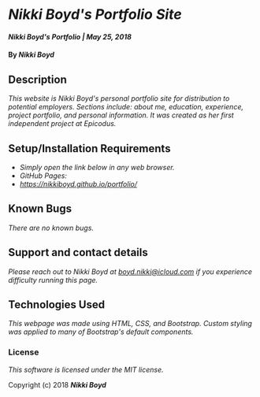 # _Nikki Boyd's Portfolio Site_

#### _Nikki Boyd's Portfolio | May 25, 2018_

#### By _**Nikki Boyd**_

## Description

_This website is Nikki Boyd's personal portfolio site for distribution to potential employers. Sections include: about me, education, experience, project portfolio, and personal information. It was created as her first independent project at Epicodus._

## Setup/Installation Requirements

* _Simply open the link below in any web browser._
* _GitHub Pages:_
* _https://nikkiboyd.github.io/portfolio/_

## Known Bugs

_There are no known bugs._

## Support and contact details

_Please reach out to Nikki Boyd at boyd.nikki@icloud.com if you experience difficulty running this page._

## Technologies Used

_This webpage was made using HTML, CSS, and Bootstrap. Custom styling was applied to many of Bootstrap's default components._

### License

*This software is licensed under the MIT license.*

Copyright (c) 2018 **_Nikki Boyd_**

